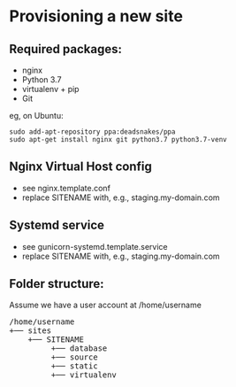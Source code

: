 Provisioning a new site
=======================

## Required packages:

* nginx
* Python 3.7
* virtualenv + pip
* Git

eg, on Ubuntu:

    sudo add-apt-repository ppa:deadsnakes/ppa
    sudo apt-get install nginx git python3.7 python3.7-venv

## Nginx Virtual Host config

* see nginx.template.conf
* replace SITENAME with, e.g., staging.my-domain.com

## Systemd service
* see gunicorn-systemd.template.service
* replace SITENAME with, e.g., staging.my-domain.com

## Folder structure:
Assume we have a user account at /home/username

<pre>
/home/username
+── sites
    +── SITENAME
         +── database
         +── source
         +── static
         +── virtualenv
</pre>
